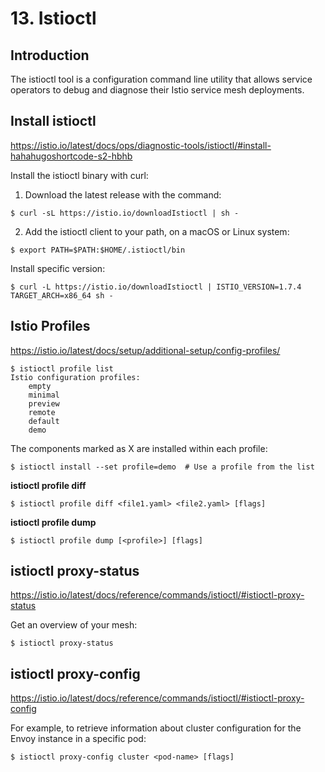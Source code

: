 # 13. Istioctl

## Introduction
The istioctl tool is a configuration command line utility that allows service operators to debug and diagnose their Istio service mesh deployments.

## Install istioctl
https://istio.io/latest/docs/ops/diagnostic-tools/istioctl/#install-hahahugoshortcode-s2-hbhb

Install the istioctl binary with curl:

1. Download the latest release with the command:

```
$ curl -sL https://istio.io/downloadIstioctl | sh -
```

2. Add the istioctl client to your path, on a macOS or Linux system:

```
$ export PATH=$PATH:$HOME/.istioctl/bin
```

Install specific version:

```
$ curl -L https://istio.io/downloadIstioctl | ISTIO_VERSION=1.7.4 TARGET_ARCH=x86_64 sh -
```

## Istio Profiles
https://istio.io/latest/docs/setup/additional-setup/config-profiles/

```
$ istioctl profile list
Istio configuration profiles:
    empty
    minimal
    preview
    remote
    default
    demo
```

The components marked as X are installed within each profile:

```
$ istioctl install --set profile=demo  # Use a profile from the list
```

**istioctl profile diff**
```
$ istioctl profile diff <file1.yaml> <file2.yaml> [flags]
```

**istioctl profile dump**
```
$ istioctl profile dump [<profile>] [flags]
```

## istioctl proxy-status
https://istio.io/latest/docs/reference/commands/istioctl/#istioctl-proxy-status

Get an overview of your mesh:
```
$ istioctl proxy-status
```

## istioctl proxy-config
https://istio.io/latest/docs/reference/commands/istioctl/#istioctl-proxy-config

For example, to retrieve information about cluster configuration for the Envoy instance in a specific pod:
```
$ istioctl proxy-config cluster <pod-name> [flags]
```
